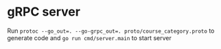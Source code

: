 # gRPC server

Run `protoc --go_out=. --go-grpc_out=. proto/course_category.proto` to generate code
and `go run cmd/server.main` to start server
